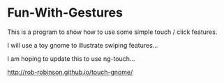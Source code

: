 Fun-With-Gestures
=================

This is a program to show how to use some simple touch / click features.

I will use a toy gnome to illustrate swiping features...

I am hoping to update this to use ng-touch...

<http://rob-robinson.github.io/touch-gnome/>
